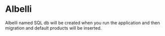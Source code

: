 # Albelli

Albelli named SQL db will be created when you run the application and then migration and default products will be inserted.
